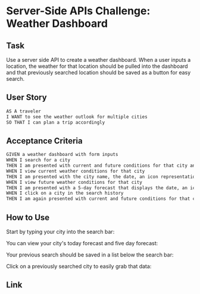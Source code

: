 # Server-Side APIs Challenge: Weather Dashboard

## Task
Use a server side API to create a weather dashboard. When a user inputs a location, the weather for that location should be pulled into the dashboard and that previously searched location should be saved as a button for easy search. 

## User Story

```md
AS A traveler
I WANT to see the weather outlook for multiple cities
SO THAT I can plan a trip accordingly

```

## Acceptance Criteria 

```md
GIVEN a weather dashboard with form inputs
WHEN I search for a city
THEN I am presented with current and future conditions for that city and that city is added to the search history
WHEN I view current weather conditions for that city
THEN I am presented with the city name, the date, an icon representation of weather conditions, the temperature, the humidity, and the the wind speed
WHEN I view future weather conditions for that city
THEN I am presented with a 5-day forecast that displays the date, an icon representation of weather conditions, the temperature, the wind speed, and the humidity
WHEN I click on a city in the search history
THEN I am again presented with current and future conditions for that city
```

## How to Use

Start by typing your city into the search bar:

You can view your city's today forecast and five day forecast:

Your previous search should be saved in a list below the search bar:

Click on a previously searched city to easily grab that data:



## Link